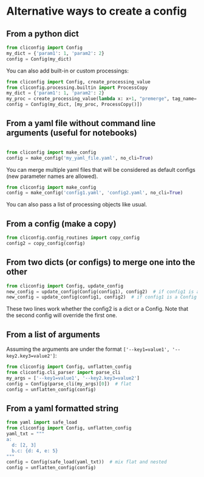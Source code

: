 # Alternative ways to create a config

## From a python dict

```python
from cliconfig import Config
my_dict = {'param1': 1, 'param2': 2}
config = Config(my_dict)
```

You can also add built-in or custom processings:

```python
from cliconfig import Config, create_processing_value
from cliconfig.processing.builtin import ProcessCopy
my_dict = {'param1': 1, 'param2': 2}
my_proc = create_processing_value(lambda x: x+1, "premerge", tag_name='add1')
config = Config(my_dict, [my_proc, ProcessCopy()])
```

## From a yaml file without command line arguments (useful for notebooks)

```python

from cliconfig import make_config
config = make_config('my_yaml_file.yaml', no_cli=True)
```

You can merge multiple yaml files that will be considered as default configs
(new parameter names are allowed).

```python
from cliconfig import make_config
config = make_config('config1.yaml', 'config2.yaml', no_cli=True)
```

You can also pass a list of processing objects like usual.

## From a config (make a copy)

```python
from cliconfig.config_routines import copy_config
config2 = copy_config(config)
```

## From two dicts (or configs) to merge one into the other

```python
from cliconfig import Config, update_config
new_config = update_config(Config(config1), config2)  # if config1 is a dict
new_config = update_config(config1, config2)  # if config1 is a Config
```

These two lines work whether the config2 is a dict or a Config.
Note that the second config will override the first one.

## From a list of arguments

Assuming the arguments are under the format
`['--key1=value1', '--key2.key3=value2']`:

```python
from cliconfig import Config, unflatten_config
from cliconfig.cli_parser import parse_cli
my_args = ['--key1=value1', '--key2.key3=value2']
config = Config(parse_cli(my_args)[0])  # flat
config = unflatten_config(config)
```

## From a yaml formatted string

```python
from yaml import safe_load
from cliconfig import Config, unflatten_config
yaml_txt = """
a:
  d: [2, 3]
  b.c: {d: 4, e: 5}
"""
config = Config(safe_load(yaml_txt))  # mix flat and nested
config = unflatten_config(config)
```

